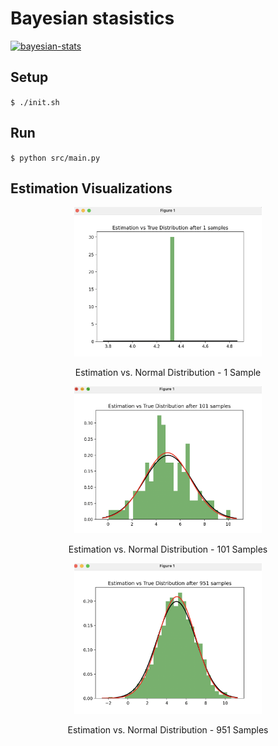 # Bayesian stasistics

[![bayesian-stats](https://github.com/pieteradejong/bayesian-stats/actions/workflows/ci.yml/badge.svg?branch=main)](https://github.com/pieteradejong/bayesian-stats/actions/workflows/ci.yml)

## Setup
`$ ./init.sh`

## Run
`$ python src/main.py`

## Estimation Visualizations

<div align="center">
  <img src="https://github.com/pieteradejong/bayesian-stats/blob/main/matplotlib_estimate_v_normal_dist_1_sample.png" width="300">
  <p>Estimation vs. Normal Distribution - 1 Sample</p>
</div>

<div align="center">
  <img src="https://github.com/pieteradejong/bayesian-stats/blob/main/matplotlib_estimate_v_normal_dist_101_sample.png" width="300">
  <p>Estimation vs. Normal Distribution - 101 Samples</p>
</div>

<div align="center">
  <img src="https://github.com/pieteradejong/bayesian-stats/blob/main/matplotlib_estimate_v_normal_dist_951_sample.png" width="300">
  <p>Estimation vs. Normal Distribution - 951 Samples</p>
</div>